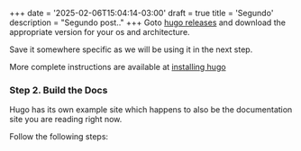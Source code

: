 +++
date = '2025-02-06T15:04:14-03:00'
draft = true
title = 'Segundo'
description = "Segundo post.."
+++
Goto [hugo releases](https://github.com/spf13/hugo/releases) and download the
appropriate version for your os and architecture.

Save it somewhere specific as we will be using it in the next step.

More complete instructions are available at [installing hugo](/overview/installing/)

### Step 2. Build the Docs

Hugo has its own example site which happens to also be the documentation site
you are reading right now.

Follow the following steps:
